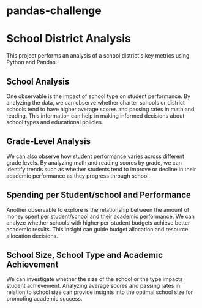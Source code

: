 # pandas-challenge
# School District Analysis

This project performs an analysis of a school district's key metrics using Python and Pandas.


## School Analysis

One observable  is the impact of school type on student performance. By analyzing the data, we can observe whether charter schools or district schools tend to have higher average scores and passing rates in math and reading. This information can help in making informed decisions about school types and educational policies.

## Grade-Level Analysis

We can also observe how student performance varies across different grade levels. By analyzing math and reading scores by grade, we can identify trends such as whether students tend to improve or decline in their academic performance as they progress through school.

## Spending per Student/school and Performance

Another observable to explore is the relationship between the amount of money spent per student/school and their academic performance. We can analyze whether schools with higher per-student budgets achieve better academic results. This insight can guide budget allocation and resource allocation decisions.

## School Size, School Type and Academic Achievement

We can investigate whether the size of the school or the type impacts student achievement. Analyzing average scores and passing rates in relation to school size can provide insights into the optimal school size for promoting academic success.
